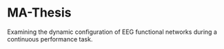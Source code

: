 # MA-Thesis
Examining the dynamic configuration of EEG functional networks during a continuous performance task.
